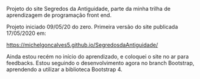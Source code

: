 Projeto do site Segredos da Antiguidade, parte da minha trilha de aprendizagem de programação front end.

Projeto iniciado 09/05/20 do zero. Primeira versão do site publicada 17/05/2020 em:

https://michelgoncalves5.github.io/SegredosdaAntiguidade/


Ainda estou recém no início do aprendizado, e coloquei o site no ar para feedbacks. Estou seguindo o desenvolvimento agora no branch Bootstrap, aprendendo a utilizar a biblioteca Bootstrap 4.
